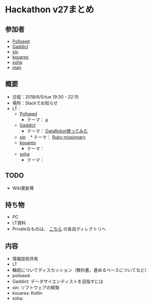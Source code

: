 # Hackathon v27まとめ

## 参加者
* [Pollseed](https://github.com/pollseed)
* [Gaddict](https://github.com/Gaddict)
* [sin](https://github.com/ogasawaraShinnosuke)
* [kouares](https://github.com/kouares)
* [soha](https://github.com/soha)
* [man](???)

## 概要
* 日程：2018/6/5/tue 19:30 - 22:15
* 場所：Slackでお知らせ
* LT : 
  * [Pollseed](https://github.com/pollseed)
    * テーマ： [a](a)
  * [Gaddict](https://github.com/Gaddict)
    * テーマ： [DataRobot使ってみた](https://github.com/gaddict)
  * [sin](https://github.com/ogasawaraShinnosuke)
    * テーマ： [Ruby missionary](a)
  * [kouares](https://github.com/kouares)
    * テーマ： []()
  * [soha](https://github.com/soha)
    * テーマ： []()

## TODO
* Wiki更新等

## 持ち物
* PC
* LT資料
 * Privateなものは、 [こちら](https://github.com/ogasawaraShinnosuke/creator/tree/master/hackathon/users) の各自ディレクトリへ

## 内容
* 情報技術共有
* LT
* 輪読についてディスカッション（教科書，進めるペースについてなど）
* pollseed: 
* Gaddict: データサイエンティストを目指すには
* sin: ソフトウェアの開発
* kouares: Kotlin
* soha: 

